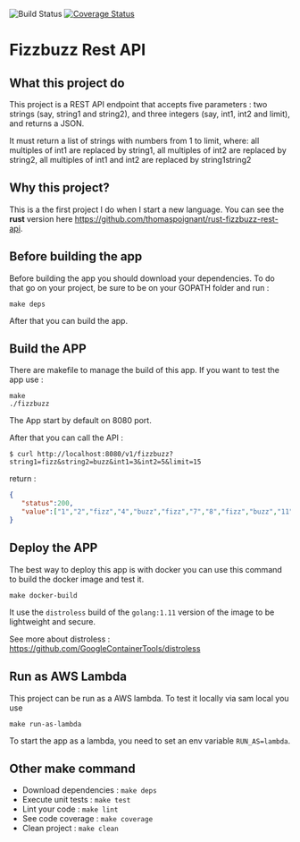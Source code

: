 ![Build Status](https://travis-ci.com/thomaspoignant/golang-fizzbuzz-rest-api.svg?branch=master) [![Coverage Status](https://coveralls.io/repos/github/thomaspoignant/golang-fizzbuzz-rest-api/badge.svg?branch=master)](https://coveralls.io/github/thomaspoignant/golang-fizzbuzz-rest-api?branch=master)

# Fizzbuzz Rest API

## What this project do
This project is a REST API endpoint that accepts five parameters : two strings (say, string1 and string2), and three integers (say, int1, int2 and limit), and returns a JSON.

It must return a list of strings with numbers from 1 to limit, where:
all multiples of int1 are replaced by string1,
all multiples of int2 are replaced by string2,
all multiples of int1 and int2 are replaced by string1string2

## Why this project?
This is a the first project I do when I start a new language. 
You can see the **rust** version here https://github.com/thomaspoignant/rust-fizzbuzz-rest-api. 

## Before building the app
Before building the app you should download your dependencies.
To do that go on your project, be sure to be on your GOPATH folder and run :
```shell
make deps
```
After that you can build the app.

## Build the APP
There are makefile to manage the build of this app. 
If you want to test the app use : 
```shell
make
./fizzbuzz
```
The App start by default on 8080 port.

After that you can call the API : 
```shell 
$ curl http://localhost:8080/v1/fizzbuzz?string1=fizz&string2=buzz&int1=3&int2=5&limit=15
```
return :
```json
{
   "status":200,
   "value":["1","2","fizz","4","buzz","fizz","7","8","fizz","buzz","11","fizz","13","14","fizzbuzz"]
}
```

## Deploy the APP
The best way to deploy this app is with docker you can use this command to build the docker image and test it.
```shell
make docker-build
```

It use the ```distroless``` build of the ```golang:1.11``` version of the image to be lightweight and secure.

See more about distroless : https://github.com/GoogleContainerTools/distroless

## Run as AWS Lambda
This project can be run as a AWS lambda.
To test it locally via sam local you use 
```shell
make run-as-lambda
```

To start the app as a lambda, you need to set an env variable ```RUN_AS=lambda```.

## Other make command
 - Download dependencies : ```make deps```
 - Execute unit tests : ```make test```
 - Lint your code : ```make lint```
 - See code coverage : ```make coverage```
 - Clean project : ```make clean```
